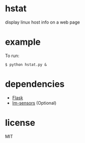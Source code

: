 hstat
=====

display linux host info on a web page

example
=======

To run:

```
$ python hstat.py &
```

# dependencies

* [Flask](http://flask.pocoo.org/)
* [lm-sensors](http://lm-sensors.org/) (Optional)

# license

MIT
